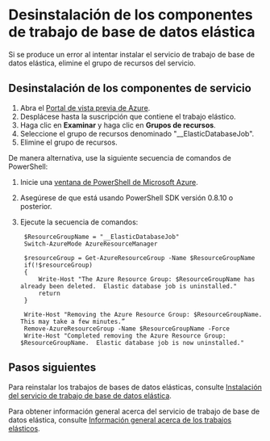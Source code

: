 <properties 
	pageTitle="Desinstalación de la herramienta de trabajo de bases de datos elásticas" 
	description="Desinstalación de la herramienta de trabajo de bases de datos elásticas" 
	services="sql-database" 
	documentationCenter="" 
	manager="jeffreyg" 
	authors="sidneyh" 
	editor=""/>

<tags 
	ms.service="sql-database" 
	ms.workload="sql-database" 
	ms.tgt_pltfrm="na" 
	ms.devlang="na" 
	ms.topic="article" 
	ms.date="06/25/2015" 
	ms.author="sidneyh"/>

# Desinstalación de los componentes de trabajo de base de datos elástica

Si se produce un error al intentar instalar el servicio de trabajo de base de datos elástica, elimine el grupo de recursos del servicio.

## Desinstalación de los componentes de servicio

1. Abra el [Portal de vista previa de Azure](https://ms.portal.azure.com/).
2. Desplácese hasta la suscripción que contiene el trabajo elástico.
3. Haga clic en **Examinar** y haga clic en **Grupos de recursos**.
4. Seleccione el grupo de recursos denominado "\_\_ElasticDatabaseJob".
5. Elimine el grupo de recursos.

De manera alternativa, use la siguiente secuencia de comandos de PowerShell:

1. Inicie una [ventana de PowerShell de Microsoft Azure](../powershell-install-configure.md). 
2. Asegúrese de que está usando PowerShell SDK versión 0.8.10 o posterior.
3. Ejecute la secuencia de comandos:

		$ResourceGroupName = "__ElasticDatabaseJob"
		Switch-AzureMode AzureResourceManager
		
		$resourceGroup = Get-AzureResourceGroup -Name $ResourceGroupName
		if(!$resourceGroup)
		{
		    Write-Host "The Azure Resource Group: $ResourceGroupName has already been deleted.  Elastic database job is uninstalled."
		    return
		}
		
		Write-Host "Removing the Azure Resource Group: $ResourceGroupName.  This may take a few minutes.”
		Remove-AzureResourceGroup -Name $ResourceGroupName -Force
		Write-Host "Completed removing the Azure Resource Group: $ResourceGroupName.  Elastic database job is now uninstalled."

## Pasos siguientes

Para reinstalar los trabajos de bases de datos elásticas, consulte [Instalación del servicio de trabajo de base de datos elástica](sql-database-elastic-jobs-service-installation.md).

Para obtener información general acerca del servicio de trabajo de base de datos elástica, consulte [Información general acerca de los trabajos elásticos](sql-database-elastic-jobs-overview.md).

<!--Image references-->
[1]: ./media/sql-database-elastic-job-uninstall/
 

<!---HONumber=August15_HO6-->